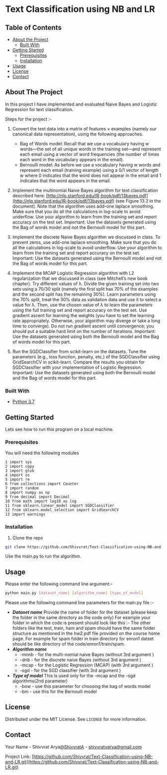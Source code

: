 # Text Classification using NB and LR
 


## Table of Contents

* [About the Project](#about-the-project)
  * [Built With](#built-with)
* [Getting Started](#getting-started)
  * [Prerequisites](#prerequisites)
  * [Installation](#installation)
* [Usage](#usage)
* [License](#license)
* [Contact](#contact)



<!-- ABOUT THE PROJECT -->
## About The Project
In this project I have implemented and evaluated Naive Bayes and Logistic Regression for text classification. 

Steps for the project :-
1. Convert the text data into a matrix of features × examples (namely our canonical data representation), using the following approaches. 
    * Bag of Words model: Recall that we use a vocabulary having w words—the set of all unique words in the training set—and represent each email using a vector of word frequencies (the number of times each word in the vocabulary appears in the email).
    * Bernoulli model: As before we use a vocabulary having w words and represent each email (training example) using a 0/1 vector of length w where 0 indicates that the word does not appear in the email and 1 indicates that the word appears in the email.
    
2. Implement the multinomial Naive Bayes algorithm for text classification described here: [http://nlp.stanford.edu/IR-book/pdf/13bayes.pdf](http://nlp.stanford.edu/IR-book/pdf/13bayes.pdf) (see Figure 13.2 in the document). Note that the algorithm uses add-one laplace smoothing. Make sure that you do all the calculations in log-scale to avoid underflow. Use your algorithm to learn from the training set and report accuracy on the test set. Important: Use the datasets generated using the Bag of words model and not the Bernoulli model for this part.
3. Implement the discrete Naive Bayes algorithm we discussed in class. To prevent zeros, use add-one laplace smoothing. Make sure that you do all the calculations in log-scale to avoid underflow. Use your algorithm to learn from the training set and report accuracy on the test set. Important: Use the datasets generated using the Bernoulli model and not the Bag of words model for this part.
4. Implement the MCAP Logistic Regression algorithm with L2 regularization that we discussed in class (see Mitchell’s new book chapter). Try different values of λ. Divide the given training set into two sets using a 70/30 split (namely the first split has 70% of the examples and the second split has the remaining 30%). Learn parameters using the 70% split, treat the 30% data as validation data and use it to select a value for λ. Then, use the chosen value of λ to learn the parameters using the full training set and report accuracy on the test set. Use gradient ascent for learning the weights (you have to set the learning rate appropriately. Otherwise, your algorithm may diverge or take a long time to converge). Do not run gradient ascent until convergence; you should put a suitable hard limit on the number of iterations. Important: Use the datasets generated using both the Bernoulli model and the Bag of words model for this part.
5. Run the SGDClassifier from scikit-learn on the datasets. Tune the parameters (e.g., loss function, penalty, etc.) of the SGDClassifier using GridSearchCV in scikit-learn. Compare the results you obtain for SGDClassifier with your implementation of Logistic Regression. Important: Use the datasets generated using both the Bernoulli model and the Bag of words model for this part.
### Built With

* [Python 3.7](https://www.python.org/downloads/release/python-370/)


## Getting Started

Lets see how to run this program on a local machine.

### Prerequisites

You will need the following modules 
```
1 import sys
2 import copy 
3 import glob 
4 import os 
5 import re
6 from collections import Counter 
7 import random
8 import numpy as np
9 from decimal import Decimal 
10 from math import log10 as log
11 from sklearn.linear_model import SGDClassifier 
12 from sklearn.model_selection import GridSearchCV 
13 import warnings
```
### Installation

1. Clone the repo
```sh
git clone https://github.com/Shivvrat/Text-Classification-using-NB-and-LR.git
```
Use the main.py to run the algorithm.


<!-- USAGE EXAMPLES -->
## Usage
Please enter the following command line argument:-
```sh
python main.py [dataset_name] [algorithm_name] [type_of_model]
```
Please use the following command line parameters for the main.py file :-
* ***Dataset name***
    Provide the name of folder for the dataset (please keep the folder in the same directory as the code only) For example your folder in which the code is present should look like this :- The other folders like the test, train, ham and spam should have the same folder structure as mentioned in the hw2.pdf file provided on the course home page. For example for spam folder in train directory for enron1 datset should be like directory of the code/enron1/train/spam.
* ***Algorithm name*** 
    * -mnnb - for the multi-nomial naive Bayes (without 3rd argument ) 
    * -dnb - for the discrete naive Bayes (without 3rd argument ) 
    * -mcap - for the Logistic Regression (MCAP) (with 3rd argument ) 
    * -sgd - for the SGD classifier (with 3rd argument )
* ***Type of model***
This is used only for the -mcap and the -sgd algorithms(2nd parameter) 
    * -bow - use this parameter for choosing the bag of words model 
    * -bm - use this for the Bernoulli model
<!-- LICENSE -->
## License

Distributed under the MIT License. See `LICENSE` for more information.



<!-- CONTACT -->
## Contact

Your Name - Shivvrat Arya[@ShivvratA](https://twitter.com/ShivvratA) - shivvratvarya@gmail.com

Project Link: [https://github.com/Shivvrat/Text-Classification-using-NB-and-LR.git](https://github.com/Shivvrat/Text-Classification-using-NB-and-LR.git)
